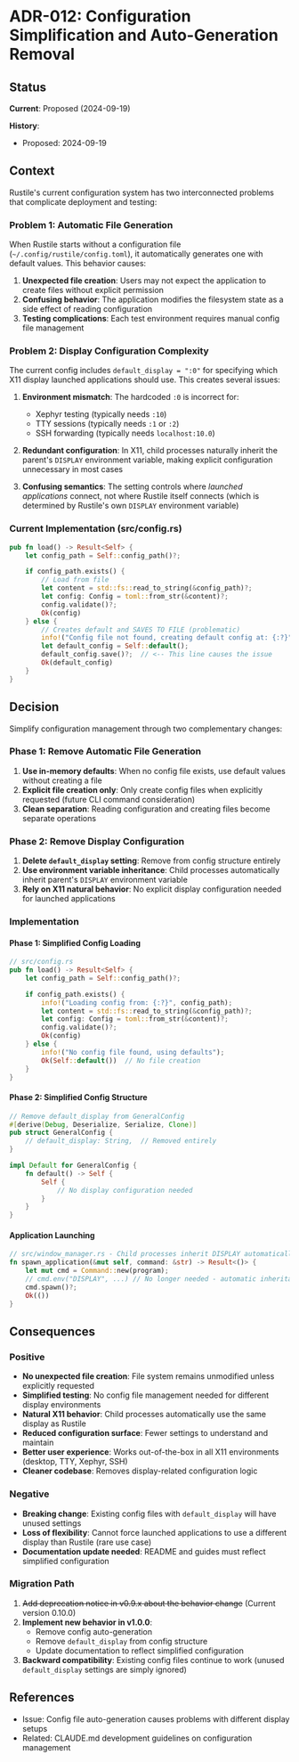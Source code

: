 # ADR-012: Configuration Simplification and Auto-Generation Removal

## Status
**Current**: Proposed (2024-09-19)

**History**:
- Proposed: 2024-09-19

## Context
Rustile's current configuration system has two interconnected problems that complicate deployment and testing:

### Problem 1: Automatic File Generation
When Rustile starts without a configuration file (`~/.config/rustile/config.toml`), it automatically generates one with default values. This behavior causes:

1. **Unexpected file creation**: Users may not expect the application to create files without explicit permission
2. **Confusing behavior**: The application modifies the filesystem state as a side effect of reading configuration
3. **Testing complications**: Each test environment requires manual config file management

### Problem 2: Display Configuration Complexity
The current config includes `default_display = ":0"` for specifying which X11 display launched applications should use. This creates several issues:

1. **Environment mismatch**: The hardcoded `:0` is incorrect for:
   - Xephyr testing (typically needs `:10`)
   - TTY sessions (typically needs `:1` or `:2`)
   - SSH forwarding (typically needs `localhost:10.0`)

2. **Redundant configuration**: In X11, child processes naturally inherit the parent's `DISPLAY` environment variable, making explicit configuration unnecessary in most cases

3. **Confusing semantics**: The setting controls where *launched applications* connect, not where Rustile itself connects (which is determined by Rustile's own `DISPLAY` environment variable)

### Current Implementation (src/config.rs)
```rust
pub fn load() -> Result<Self> {
    let config_path = Self::config_path()?;

    if config_path.exists() {
        // Load from file
        let content = std::fs::read_to_string(&config_path)?;
        let config: Config = toml::from_str(&content)?;
        config.validate()?;
        Ok(config)
    } else {
        // Creates default and SAVES TO FILE (problematic)
        info!("Config file not found, creating default config at: {:?}", config_path);
        let default_config = Self::default();
        default_config.save()?;  // <-- This line causes the issue
        Ok(default_config)
    }
}
```

## Decision
Simplify configuration management through two complementary changes:

### Phase 1: Remove Automatic File Generation
1. **Use in-memory defaults**: When no config file exists, use default values without creating a file
2. **Explicit file creation only**: Only create config files when explicitly requested (future CLI command consideration)
3. **Clean separation**: Reading configuration and creating files become separate operations

### Phase 2: Remove Display Configuration
1. **Delete `default_display` setting**: Remove from config structure entirely
2. **Use environment variable inheritance**: Child processes automatically inherit parent's `DISPLAY` environment variable
3. **Rely on X11 natural behavior**: No explicit display configuration needed for launched applications

### Implementation

#### Phase 1: Simplified Config Loading
```rust
// src/config.rs
pub fn load() -> Result<Self> {
    let config_path = Self::config_path()?;

    if config_path.exists() {
        info!("Loading config from: {:?}", config_path);
        let content = std::fs::read_to_string(&config_path)?;
        let config: Config = toml::from_str(&content)?;
        config.validate()?;
        Ok(config)
    } else {
        info!("No config file found, using defaults");
        Ok(Self::default())  // No file creation
    }
}
```

#### Phase 2: Simplified Config Structure
```rust
// Remove default_display from GeneralConfig
#[derive(Debug, Deserialize, Serialize, Clone)]
pub struct GeneralConfig {
    // default_display: String,  // Removed entirely
}

impl Default for GeneralConfig {
    fn default() -> Self {
        Self {
            // No display configuration needed
        }
    }
}
```

#### Application Launching
```rust
// src/window_manager.rs - Child processes inherit DISPLAY automatically
fn spawn_application(&mut self, command: &str) -> Result<()> {
    let mut cmd = Command::new(program);
    // cmd.env("DISPLAY", ...) // No longer needed - automatic inheritance
    cmd.spawn()?;
    Ok(())
}
```

## Consequences

### Positive
- **No unexpected file creation**: File system remains unmodified unless explicitly requested
- **Simplified testing**: No config file management needed for different display environments
- **Natural X11 behavior**: Child processes automatically use the same display as Rustile
- **Reduced configuration surface**: Fewer settings to understand and maintain
- **Better user experience**: Works out-of-the-box in all X11 environments (desktop, TTY, Xephyr, SSH)
- **Cleaner codebase**: Removes display-related configuration logic

### Negative
- **Breaking change**: Existing config files with `default_display` will have unused settings
- **Loss of flexibility**: Cannot force launched applications to use a different display than Rustile (rare use case)
- **Documentation update needed**: README and guides must reflect simplified configuration

### Migration Path
1. ~~Add deprecation notice in v0.9.x about the behavior change~~ (Current version 0.10.0)
2. **Implement new behavior in v1.0.0**:
   - Remove config auto-generation
   - Remove `default_display` from config structure
   - Update documentation to reflect simplified configuration
3. **Backward compatibility**: Existing config files continue to work (unused `default_display` settings are simply ignored)

## References
- Issue: Config file auto-generation causes problems with different display setups
- Related: CLAUDE.md development guidelines on configuration management
